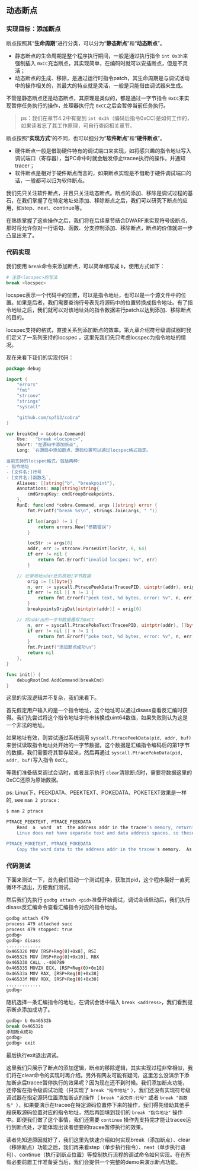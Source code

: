 ## 动态断点

### 实现目标：添加断点

断点按照其“**生命周期**”进行分类，可以分为“**静态断点**”和“**动态断点**”。

- 静态断点的生命周期是整个程序执行期间，一般是通过执行指令 `int 0x3h`来强制插入 `0xCC`充当断点，其实现简单，在编码时就可以安插断点，但是不灵活；
- 动态断点的生成、移除，是通过运行时指令patch，其生命周期是与调试活动中的操作相关的，其最大的特点就是灵活，一般是只能借由调试器来生成。

不管是静态断点还是动态断点，其原理是类似的，都是通过一字节指令 `0xCC`来实现暂停任务执行的操作，处理器执行完 `0xCC`之后会暂停当前任务执行。

> ps：我们在章节4.2中有提到 `int 0x3h`（编码后指令0xCC)是如何工作的，如果读者忘了其工作原理，可自行查阅相关章节。

断点按照“**实现方式**”的不同，也可以细分为“**软件断点**”和“**硬件断点**”。

- 硬件断点一般是借助硬件特有的调试端口来实现，如将感兴趣的指令地址写入调试端口（寄存器），当PC命中时就会触发停止tracee执行的操作，并通知tracer；
- 软件断点是相对于硬件断点而言的，如果断点实现是不借助于硬件调试端口的话，一般都可以归为软件断点。

我们先只关注软件断点，并且只关注动态断点。断点的添加、移除是调试过程的基石，在我们掌握了在特定地址处添加、移除断点之后，我们可以研究下断点的应用，如step、next、continue等。

在熟练掌握了这些操作之后，我们将在后续章节结合DWARF来实现符号级断点，那时将允许你对一行语句、函数、分支控制添加、移除断点，断点的价值就进一步凸显出来了。

### 代码实现

我们使用 `break`命令来添加断点，可以简单缩写成 `b`，使用方式如下：

```bash
# 注意<locspec>的写法
break <locspec>
```

locspec表示一个代码中的位置，可以是指令地址，也可以是一个源文件中的位置。如果是后者，我们需要查询行号表先将源码中的位置转换成指令地址。有了指令地址之后，我们就可以对该地址处的指令数据进行patch以达到添加、移除断点的目的。

locspec支持的格式，直接关系到添加断点的效率。第九章介绍符号级调试器时我们定义了一系列支持的locspec [](../9-develop-sym-debugger/2-核心调试逻辑/20-how_locspec_works.md)，这里先我们先只考虑locspec为指令地址的情况。

现在来看下我们的实现代码：

```go
package debug

import (
	"errors"
	"fmt"
	"strconv"
	"strings"
	"syscall"

	"github.com/spf13/cobra"
)

var breakCmd = &cobra.Command{
	Use:   "break <locspec>",
	Short: "在源码中添加断点",
	Long: `在源码中添加断点，源码位置可以通过locspec格式指定。

当前支持的locspec格式，包括两种:
- 指令地址
- [文件名:]行号
- [文件名:]函数名`,
	Aliases: []string{"b", "breakpoint"},
	Annotations: map[string]string{
		cmdGroupKey: cmdGroupBreakpoints,
	},
	RunE: func(cmd *cobra.Command, args []string) error {
		fmt.Printf("break %s\n", strings.Join(args, " "))

		if len(args) != 1 {
			return errors.New("参数错误")
		}

		locStr := args[0]
		addr, err := strconv.ParseUint(locStr, 0, 64)
		if err != nil {
			return fmt.Errorf("invalid locspec: %v", err)
		}

    // 记录地址addr处的原始1字节数据
		orig := [1]byte{}
		n, err := syscall.PtracePeekData(TraceePID, uintptr(addr), orig[:])
		if err != nil || n != 1 {
			return fmt.Errorf("peek text, %d bytes, error: %v", n, err)
		}
		breakpointsOrigDat[uintptr(addr)] = orig[0]

    // 将addr出的一字节数据覆写为0xCC
		n, err = syscall.PtracePokeText(TraceePID, uintptr(addr), []byte{0xCC})
		if err != nil || n != 1 {
			return fmt.Errorf("poke text, %d bytes, error: %v", n, err)
		}
		fmt.Printf("添加断点成功\n")
		return nil
	},
}

func init() {
	debugRootCmd.AddCommand(breakCmd)
}
```

这里的实现逻辑并不复杂，我们来看下。

首先假定用户输入的是一个指令地址，这个地址可以通过disass查看反汇编时获得。我们先尝试将这个指令地址字符串转换成uint64数值，如果失败则认为这是一个非法的地址。

如果地址有效，则尝试通过系统调用 `syscall.PtracePeekData(pid, addr, buf)`来尝试读取指令地址处开始的一字节数据，这个数据是汇编指令编码后的第1字节的数据，我们需要将其暂存起来，然后再通过 `syscall.PtracePokeData(pid, addr, buf)`写入指令 `0xCC`。

等我们准备结束调试会话时，或者显示执行 `clear`清除断点时，需要将数据这里的0xCC还原为原始数据。

ps: Linux下，PEEKDATA、PEEKTEXT、POKEDATA、POKETEXT效果是一样的, see `man 2 ptrace` :

```bash
$ man 2 ptrace

PTRACE_PEEKTEXT, PTRACE_PEEKDATA
    Read  a  word  at  the address addr in the tracee's memory, returning the word as the result of the ptrace() call.  
    Linux does not have separate text and data address spaces, so these two requests are currently equivalent.  (data is ignored; but see NOTES.)

PTRACE_POKETEXT, PTRACE_POKEDATA
    Copy the word data to the address addr in the tracee's memory.  As for PTRACE_PEEKTEXT and PTRACE_PEEKDATA, these two requests are currently equivalent.
```

### 代码测试

下面来测试一下，首先我们启动一个测试程序，获取其pid，这个程序最好一直死循环不退出，方便我们测试。

然后我们先执行 `godbg attach <pid>`准备开始调试，调试会话启动后，我们执行disass反汇编命令查看汇编指令对应的指令地址。

```bash
godbg attach 479
process 479 attached succ
process 479 stopped: true
godbg> 
godbg> disass
.............
0x465326 MOV [RSP+Reg(0)+0x8], RSI
0x46532b MOV [RSP+Reg(0)+0x10], RBX
0x465330 CALL .-400789
0x465335 MOVZX ECX, [RSP+Reg(0)+0x18]
0x46533a MOV RAX, [RSP+Reg(0)+0x38]
0x46533f MOV RDX, [RSP+Reg(0)+0x30]
.............
godbg> 
```

随机选择一条汇编指令的地址，在调试会话中输入 `break <address>`，我们看到提示断点添加成功了。

```bash
godbg> b 0x46532b
break 0x46532b
添加断点成功
godbg>
godbg> exit
```

最后执行exit退出调试。

这里我们只展示了断点的添加逻辑，断点的移除逻辑，其实实现过程非常相似，我们将在clear命令的实现时再介绍。另外有网友可能有疑问，这里怎么没演示下添加断点后tracee暂停执行的效果呢？因为现在还不到时候。我们添加断点功能，还停留在指令级调试功能（只实现了 `break "指令地址"` ），我们还没有实现符号级调试器在指定源码位置添加断点的操作（ `break "源文件:行号"` 或者 `break "函数名" `），如果要演示在tracee在特定源码位置停下来的操作，我们得先借助其他手段获取源码位置对应的指令地址，然后再回填到我们的 `break "指令地址"` 操作中。即便我们做了这个事情，我们还需要 `continue` 操作先支持完才能让tracee运行到断点处，才能体现出读者想要的tracee暂停执行的效果。

读者先知道原因就好了，我们这里先快速介绍如何实现break（添加断点）、clear（移除断点）功能之后，我们再来看step（单步执行指令）、next（单步执行语句）、continue（执行到断点位置）等控制执行流程的调试命令如何实现。在在所有必要前置工作准备妥当后，我们会提供一个完整的demo来演示断点功能。
